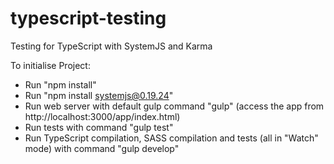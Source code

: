# typescript-testing
Testing for TypeScript with SystemJS and Karma

To initialise Project:
- Run "npm install"
- Run "npm install systemjs@0.19.24"
- Run web server with default gulp command "gulp" (access the app from http://localhost:3000/app/index.html)
- Run tests with command "gulp test"
- Run TypeScript compilation, SASS compilation and tests (all in "Watch" mode) with command "gulp develop"